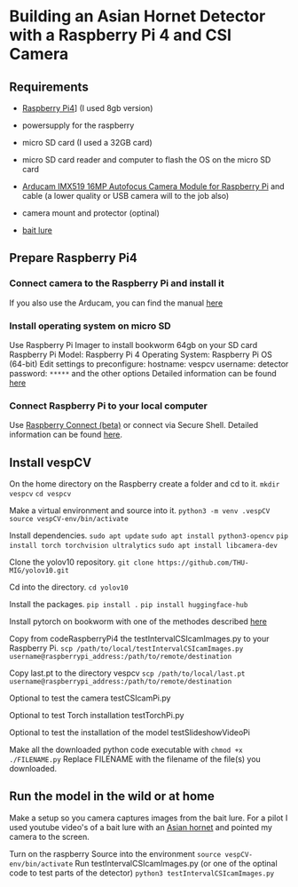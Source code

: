# Building an Asian Hornet Detector with a Raspberry Pi 4 and CSI Camera

## Requirements
- [Raspberry Pi4](https://www.raspberrypi.com/products/raspberry-pi-4-model-b/?variant=raspberry-pi-4-model-b-8gb)] (I used 8gb version)
- powersupply for the raspberry
- micro SD card (I used a 32GB card)
- micro SD card reader and computer to flash the OS on the micro SD card

- [Arducam IMX519 16MP Autofocus Camera Module for Raspberry Pi](https://www.antratek.nl/arducam-imx519) and cable (a lower quality or USB camera will to the job also)
- camera mount and protector (optinal)

- [bait lure](https://www.rbka.org.uk/index.php/asian-hornet/traps-and-lures)


## Prepare Raspberry Pi4

### Connect camera to the Raspberry Pi and install it
If you also use the Arducam, you can find the manual [here](https://docs.arducam.com/Raspberry-Pi-Camera/Pivariety-Camera/Quick-Start-Guide/)

### Install operating system on micro SD
Use Raspberry Pi Imager to install bookworm 64gb on your SD card
Raspberry Pi Model: Raspberry Pi 4
Operating System: Raspberry Pi OS (64-bit)
Edit settings to preconfigure:
hostname: vespcv
username: detector
password: `*****`
and the other options
Detailed information can be found [here](https://www.raspberrypi.com/documentation/computers/getting-started.html)


### Connect Raspberry Pi to your local computer

Use [Raspberry Connect (beta)](https://connect.raspberrypi.com/sign-in) or connect via Secure Shell. 
Detailed information can be found [here](https://www.raspberrypi.com/documentation/computers/remote-access.html).

## Install vespCV

On the home directory on the Raspberry create a folder and cd to it.
```mkdir vespcv```
```cd vespcv```

Make a virtual environment and source into it.
```python3 -m venv .vespCV```
```source vespCV-env/bin/activate```

Install dependencies.
```sudo apt update```
```sudo apt install python3-opencv```
```pip install torch torchvision ultralytics```
```sudo apt install libcamera-dev```

Clone the yolov10 repository.
```git clone https://github.com/THU-MIG/yolov10.git```

Cd into the directory.
```cd yolov10```

Install the packages.
```pip install .```
```pip install huggingface-hub```

Install pytorch on bookworm with one of the methodes described [here](https://qengineering.eu/install-pytorch-on-raspberry-pi-4.html)

Copy from codeRaspberryPi4 the testIntervalCSIcamImages.py to your Raspberry Pi.
```scp /path/to/local/testIntervalCSIcamImages.py username@raspberrypi_address:/path/to/remote/destination```

Copy last.pt to the directory vespcv
```scp /path/to/local/last.pt username@raspberrypi_address:/path/to/remote/destination```

Optional to test the camera
testCSIcamPi.py

Optional to test Torch installation
testTorchPi.py

Optional to test the installation of the model
testSlideshowVideoPi

Make all the downloaded python code executable with
```chmod +x ./FILENAME.py```
Replace FILENAME with the filename of the file(s) you downloaded.

## Run the model in the wild or at home
Make a setup so you camera captures images from the bait lure. For a pilot I used youtube video's of a bait lure with an [Asian hornet](https://www.youtube.com/watch?v=eXZwN4O0FdU) and pointed my camera to the screen.

Turn on the raspberry
Source into the environment
```source vespCV-env/bin/activate```
Run testIntervalCSIcamImages.py (or one of the optinal code to test parts of the detector)
```python3 testIntervalCSIcamImages.py```

